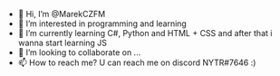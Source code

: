 - 👋 Hi, I’m @MarekCZFM
- 👀 I’m interested in programming and learning
- 🌱 I’m currently learning C#, Python and HTML + CSS and after that i wanna start learning JS
- 💞️ I’m looking to collaborate on ...
- 📫 How to reach me? U can reach me on discord NYTR#7646 :)

<!---
MarekCZFM/MarekCZFM is a ✨ special ✨ repository because its `README.md` (this file) appears on your GitHub profile.
You can click the Preview link to take a look at your changes.
--->
